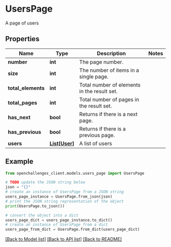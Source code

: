 # UsersPage

A page of users

## Properties

| Name               | Type                      | Description                                 | Notes |
| ------------------ | ------------------------- | ------------------------------------------- | ----- |
| **number**         | **int**                   | The page number.                            |
| **size**           | **int**                   | The number of items in a single page.       |
| **total_elements** | **int**                   | Total number of elements in the result set. |
| **total_pages**    | **int**                   | Total number of pages in the result set.    |
| **has_next**       | **bool**                  | Returns if there is a next page.            |
| **has_previous**   | **bool**                  | Returns if there is a previous page.        |
| **users**          | [**List[User]**](User.md) | A list of users                             |

## Example

```python
from openchallenges_client.models.users_page import UsersPage

# TODO update the JSON string below
json = "{}"
# create an instance of UsersPage from a JSON string
users_page_instance = UsersPage.from_json(json)
# print the JSON string representation of the object
print(UsersPage.to_json())

# convert the object into a dict
users_page_dict = users_page_instance.to_dict()
# create an instance of UsersPage from a dict
users_page_from_dict = UsersPage.from_dict(users_page_dict)
```

[[Back to Model list]](../README.md#documentation-for-models) [[Back to API list]](../README.md#documentation-for-api-endpoints) [[Back to README]](../README.md)
